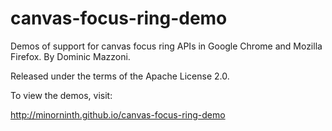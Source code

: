 # canvas-focus-ring-demo
Demos of support for canvas focus ring APIs in Google Chrome and Mozilla Firefox.
By Dominic Mazzoni.

Released under the terms of the Apache License 2.0.

To view the demos, visit:

http://minorninth.github.io/canvas-focus-ring-demo
